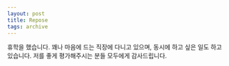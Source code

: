 ```yaml
---
layout: post
title: Repose
tags: archive
---
```


휴학을 했습니다. 꽤나 마음에 드는 직장에 다니고 있으며, 동시에 하고 싶은 일도 하고 있습니다. 저를 좋게 평가해주시는 분들 모두에게 감사드립니다.
